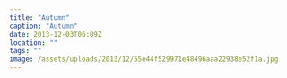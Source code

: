 ```yaml
---
title: "Autumn"
caption: "Autumn"
date: 2013-12-03T06:09Z
location: ""
tags: ""
image: /assets/uploads/2013/12/55e44f529971e48496aaa22938e52f1a.jpg
---
```

